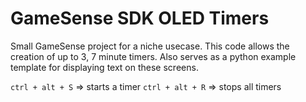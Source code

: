 # GameSense SDK OLED Timers

Small GameSense project for a niche usecase. This code allows the creation of up to 3, 7 minute timers. Also serves as a python example template for displaying text on these screens.

`ctrl + alt + S` => starts a timer
`ctrl + alt + R` => stops all timers